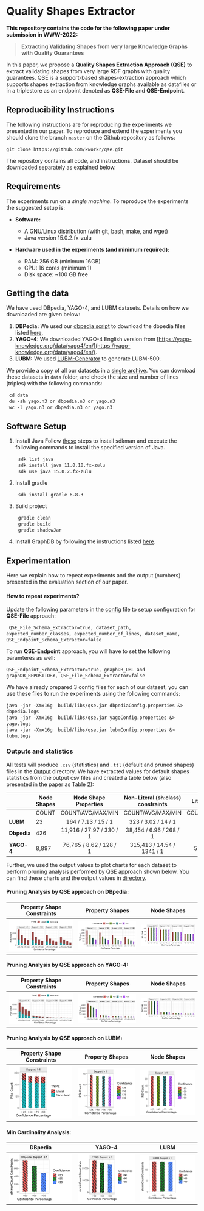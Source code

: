 # Quality Shapes Extractor

**This repository contains the code for the following paper under submission in WWW-2022:**
> **Extracting Validating Shapes from very large Knowledge Graphs with Quality Guarantees**


In this paper, we propose a **Quality Shapes Extraction Approach (QSE)** to extract validating shapes from very large 
RDF graphs with quality guarantees. QSE is a support-based shapes-extraction approach which supports shapes extraction 
from knowledge graphs available as datafiles or in a triplestore as an endpoint denoted as **QSE-File** and **QSE-Endpoint**.


## Reproducibility Instructions

The following instructions are for reproducing the experiments we presented in our paper. To reproduce and extend the experiments you should clone the branch `master` on the Github repository as follows:

```
git clone https://github.com/kworkr/qse.git
```
The repository contains all code, and instructions. Dataset should be downloaded separately as explained below.


## Requirements
The experiments run on a _single machine_. To reproduce the experiments the suggested setup is:
- **Software:**
   - A GNU/Linux distribution (with git, bash, make, and wget)
   - Java version 15.0.2.fx-zulu

- **Hardware used in the experiments (and minimum required):**
   - RAM: 256 GB (minimum 16GB)
   - CPU: 16 cores (minimum 1) 
   - Disk space: ~100 GB free


## Getting the data
We have used DBpedia, YAGO-4, and LUBM datasets. Details on how we downloaded are given below:

1. **DBPedia:** We used our [dbpedia script](https://github.com/kworkr/qse/blob/master/download-dbpedia.sh) to download the dbpedia files listed [here](https://github.com/kworkr/qse/blob/master/dbpedia-files.txt).
2. **YAGO-4:** We downloaded YAGO-4 English version from [https://yago-knowledge.org/data/yago4/en/](https://yago-knowledge.org/data/yago4/en/).
3. **LUBM:** We used [LUBM-Generator](https://github.com/rvesse/lubm-uba) to generate LUBM-500.


We provide a copy of all our datasets in a [single archive](http://130.226.98.152/www_datasets/). You can download these datasets in `data` folder, and check the size and number of lines (triples) with the following commands:

```
 cd data 
 du -sh yago.n3 or dbpedia.n3 or yago.n3
 wc -l yago.n3 or dbpedia.n3 or yago.n3
```

## Software Setup

1. Install Java
   Follow [these](https://sdkman.io/install) steps to install sdkman and execute the following commands to install the specified version of Java.

        sdk list java
        sdk install java 11.0.10.fx-zulu 
        sdk use java 15.0.2.fx-zulu 

2. Install gradle

        sdk install gradle 6.8.3

3. Build project

        gradle clean
        gradle build
        gradle shadowJar


4. Install GraphDB by following the instructions listed [here](https://graphdb.ontotext.com/).


## Experimentation
Here we explain how to repeat experiments and the output (numbers) presented in the evaluation section of our paper.


#### How to repeat experiments?

Update the following parameters in the [config](https://github.com/kworkr/qse/blob/master/config.properties) file to setup configuration for **QSE-File** approach:

```
 QSE_File_Schema_Extractor=true, dataset_path, expected_number_classes, expected_number_of_lines, dataset_name,  QSE_Endpoint_Schema_Extractor=false
```
To run **QSE-Endpoint** approach, you will have to set the following paramteres as well:

```
QSE_Endpoint_Schema_Extractor=true, graphDB_URL and graphDB_REPOSITORY, QSE_File_Schema_Extractor=false
```
We have already prepared 3 config files for each of our dataset, you can use these files to run the experiments using the following commands:
```
java -jar -Xmx16g  build/libs/qse.jar dbpediaConfig.properties &> dbpedia.logs
java -jar -Xmx16g  build/libs/qse.jar yagoConfig.properties &> yago.logs
java -jar -Xmx16g  build/libs/qse.jar lubmConfig.properties &> lubm.logs
```

### Outputs and statistics

All tests will produce `.csv` (statistics) and `.ttl` (default and pruned shapes) files in the [Output](https://github.com/kworkr/qse/tree/master/Output) directory. We have extracted values for default shapes statistics from the output csv files and created a table below (also presented in the paper as Table 2):

|         | Node Shapes |   Node Shape Properties  | Non-Literal (sh:class) constraints | Literal Constraints | sh:minCount Constraints |
|---------|-------------|:------------------------:|:----------------------------------:|:-------------------:|:-----------------------:|
|         |    COUNT    |     COUNT/AVG/MAX/MIN    |          COUNT/AVG/MAX/MIN         |  COUNT/AVG/MAX/MIN  |    COUNT/AVG/MAX/MIN    |
|    **LUBM** |      23     |    164 / 7.13 / 15 / 1   |         323 / 3.02 / 14 / 1        |     57 /1 /1 /1     |       136 /1 /1 /1      |
| **Dbpedia** |     426     | 11,916 / 27.97 / 330 / 1 |       38,454 / 6.96 / 268 / 1      |    5,335 /1 /1 /1   |       235 /1 /1 /1      |
|  **YAGO-4** |    8,897    |  76,765 / 8.62 / 128 / 1 |     315,413 / 14.54 / 1341 / 1     |  50,708 / 1 / 3 / 1 |     25,213 /1 /1 /1     |

Further, we used the output values to plot charts for each dataset to perform pruning analysis performed by QSE approach shown below. 
You can find these charts and the output values in [directory](https://github.com/kworkr/qse/tree/master/charts).

#### Pruning Analysis by QSE approach on DBpedia:

Property Shape Constraints             |  Property Shapes      |  Node Shapes
:-------------------------:|:-------------------------:|:-------------------------:
![dbpedia-nspc](charts/charts/dbpedia_NSP_CONSTRAINTS.png "dbpedia-nspc")  | ![dbpedia-nsp](charts/charts/dbpedia_NSP.png "dbpedia-nsp") | ![dbpedia-ns](charts/charts/dbpedia_NS.png "dbpedia-ns")


#### Pruning Analysis by QSE approach on YAGO-4:

Property Shape Constraints             |  Property Shapes      |  Node Shapes
:-------------------------:|:-------------------------:|:-------------------------:
![yago-nspc](charts/charts/yago_NSP_CONSTRAINTS.png "yago-nspc")  | ![yago-nsp](charts/charts/yago_NSP.png "yago-nsp") | ![yago-ns](charts/charts/yago_NS.png "yago-ns")

#### Pruning Analysis by QSE approach on LUBM:

Property Shape Constraints             |  Property Shapes      |  Node Shapes
:-------------------------:|:-------------------------:|:-------------------------:
![lubm-nspc](charts/charts/lubm_NSP_CONSTRAINTS.png "lubm-nspc")  | ![lubm-nsp](charts/charts/lubm_NSP.png "lubm-nsp") | ![lubm-ns](charts/charts/lubm_NS.png "lubm-ns")



#### Min Cardinality Analysis:
DBpedia             |  YAGO-4     |  LUBM
:-------------------------:|:-------------------------:|:-------------------------:
![dbpedia-mcc](charts/charts/dbpedia_MCC.png "dbpedia-mcc")  | ![yago-mcc](charts/charts/yago_MCC.png "yago-mcc") | ![lubm-mcc](charts/charts/lubm_MCC.png "lubm-mcc")
